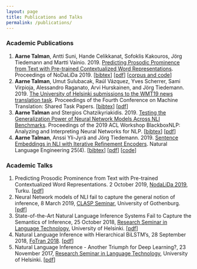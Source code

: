 ```yaml
---
layout: page
title: Publications and Talks
permalink: /publications/
---
```


### Academic Publications

1.  **Aarne Talman**, Antti Suni, Hande Celikkanat, Sofoklis Kakouros, Jörg Tiedemann and Martti Vainio. 2019\. [Predicting Prosodic Prominence from Text with Pre-trained Contextualized Word Representations](https://aclweb.org/anthology/W19-6129/ "Predicting Prosodic Prominence from Text with Pre-trained Contextualized Word Representations"). Proceedings of NoDaLiDa 2019\. [[bibtex](https://aclweb.org/anthology/W19-6129.bib)] [[pdf](https://www.aclweb.org/anthology/W19-6129.pdf)] [[corpus and code](https://github.com/Helsinki-NLP/prosody)]
2.  **Aarne Talman**, Umut Sulubacak, Raúl Vázquez, Yves Scherrer, Sami Virpioja, Alessandro Raganato, Arvi Hurskainen, and Jörg Tiedemann. 2019\. [The University of Helsinki submissions to the WMT19 news translation task](https://www.aclweb.org/anthology/W19-5347/ "The University of Helsinki submissions to the WMT19 news translation task"). Proceedings of the Fourth Conference on Machine Translation: Shared Task Papers. [[bibtex](https://www.aclweb.org/anthology/W19-5347.bib)] [[pdf](https://www.aclweb.org/anthology/W19-5347.pdf)]
3.  **Aarne Talman** and Stergios Chatzikyriakidis. 2019\. [Testing the Generalization Power of Neural Network Models Across NLI Benchmarks](https://aclweb.org/anthology/papers/W/W19/W19-4810/ "Testing the Generalization Power of Neural Network Models Across NLI Benchmarks"). Proceedings of the 2019 ACL Workshop BlackboxNLP: Analyzing and Interpreting Neural Networks for NLP. [[bibtex](https://aclweb.org/anthology/W19-4810.bib)] [[pdf](https://www.aclweb.org/anthology/W19-4810.pdf)]
4.  **Aarne Talman**, Anssi Yli-Jyrä and Jörg Tiedemann. 2019\. [Sentence Embeddings in NLI with Iterative Refinement Encoders](https://www.cambridge.org/core/journals/natural-language-engineering/article/sentence-embeddings-in-nli-with-iterative-refinement-encoders/AC811644D52446E414333B20FEACE00F "Sentence Embeddings in NLI with Iterative Refinement Encoders"). Natural Language Engineering 25(4). [[bibtex](files/hbmp_bib.txt)] [[pdf](https://arxiv.org/pdf/1808.08762.pdf)] [[code](https://github.com/Helsinki-NLP/HBMP)]


### Academic Talks

1.  Predicting Prosodic Prominence from Text with Pre-trained Contextualized Word Representations. 2 October 2019, [NodaLiDa 2019](https://nodalida2019.org "NoDaLiDa 2019"), Turku. [[pdf](/files/Talman_NoDaLiDa_Oct_2019.pdf)]
2.  Neural Network models of NLI fail to capture the general notion of inference, 8 March 2019, [CLASP Seminar](https://clasp.gu.se/news-events/e/?eventId=70136843492 "CLASP Seminar"), University of Gothenburg. [[pdf](/files/Seminar_Gothenburg_March_2019.pdf)]
3.  State-of-the-Art Natural Language Inference Systems Fail to Capture the Semantics of Inference, 25 October 2018, [Research Seminar in Language Technology](https://blogs.helsinki.fi/language-technology/research-seminar/ "Research Seminar in Language Technology"), University of Helsinki. [[pdf](/files/Talman_HY-LT-Seminar-Oct-2018.pdf)]
4.  Natural Language Inference with Hierarchical BiLSTM’s, 28 September 2018, [FoTran 2018](https://blogs.helsinki.fi/language-technology/fotran-2018/ "FoTran 2018"). [[pdf](/files/FoTran2018-Talman.pdf)]
5.  Natural Language Inference - Another Triumph for Deep Learning?, 23 November 2017, [Research Seminar in Language Technology](https://blogs.helsinki.fi/language-technology/research-seminar/ "Research Seminar in Language Technology"), University of Helsinki. [[pdf](/files/Talman_HY-LT-Seminar-Nov-2017.pdf)]
